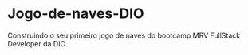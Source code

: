 # Jogo-de-naves-DIO
Construindo o seu primeiro jogo de naves do bootcamp MRV FullStack Developer da DIO.
